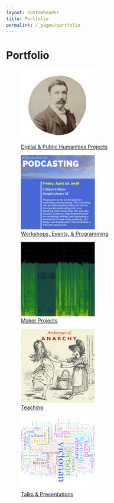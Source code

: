```yaml
---
layout: customheader
title: Portfolio
permalink: /_pages/portfolio
---
```


<h1>Portfolio</h1>

<div class="grid-container">
  <div class="grid-item"> <figure>
  <a href="/_pages/dhph.html"><img src="/images/hume.png" alt="Photo of Fergus Hume" width="200" height="200"></a>
   <figcaption><a href="/_pages/dhph.html" text-align="center">Digital & Public Humanities Projects</a></figcaption></figure> </div>
  
  <div class="grid-item"> <figure>
  <a href="/_pages/workshops.html"><img src="/images/podcastingflyer-1htynae.jpg" alt="Podcasting workshop flyer" width="200" height="200"></a>
   <figcaption><a href="/_pages/workshops.html" text-align="center">Workshops, Events, & Programming</a></figcaption> </figure>  </div>

<div class="grid-item"> <figure>
  <a href="/_pages/makerprojects.html"> <img src="/images/spectrogram-of-the-sonnet-e1539800276138.png" alt="Spectrogram of Alan Rickman reading Shakespeare's Sonnet 130." width="200" height="200"> </a>
   <figcaption><a href="/_pages/makerprojects.html" text-align="center">Maker Projects</a></figcaption>
</figure>  </div>

<div class="grid-item"> <figure>
  <a href="/_pages/teaching.html"><img src="/images/archetypesanarchy.jpg" alt="a woodcut of a crone and dancing girl with the words Archetypes & Anarchy in red" width="200" height="200"></a>
   <figcaption><a href="/_pages/teaching.html" text-align="center">Teaching</a></figcaption>
</figure>  </div>

<div class="grid-item"> <figure>
  <a href="/_pages/talks.html"><img src="/images/screen-shot-2018-07-11-at-9-08-25-am-e1539800006107.png" alt="Word cloud" width="200" height="200"></a>
   <figcaption><a href="/_pages/talks.html" text-align="center">Talks & Presentations</a></figcaption>
</figure>  </div>

</div>

